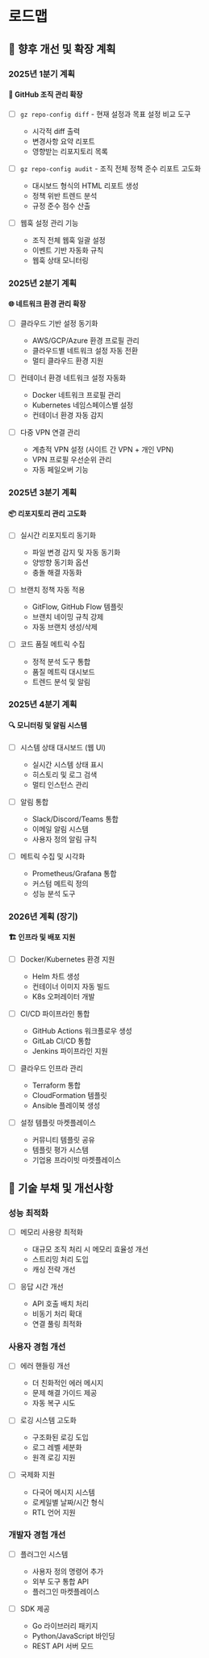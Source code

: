# 로드맵

## 🚀 향후 개선 및 확장 계획

### 2025년 1분기 계획

#### 🔧 GitHub 조직 관리 확장

- [ ] `gz repo-config diff` - 현재 설정과 목표 설정 비교 도구
  - 시각적 diff 출력
  - 변경사항 요약 리포트
  - 영향받는 리포지토리 목록

- [ ] `gz repo-config audit` - 조직 전체 정책 준수 리포트 고도화
  - 대시보드 형식의 HTML 리포트 생성
  - 정책 위반 트렌드 분석
  - 규정 준수 점수 산출

- [ ] 웹훅 설정 관리 기능
  - 조직 전체 웹훅 일괄 설정
  - 이벤트 기반 자동화 규칙
  - 웹훅 상태 모니터링

### 2025년 2분기 계획

#### 🌐 네트워크 환경 관리 확장

- [ ] 클라우드 기반 설정 동기화
  - AWS/GCP/Azure 환경 프로필 관리
  - 클라우드별 네트워크 설정 자동 전환
  - 멀티 클라우드 환경 지원

- [ ] 컨테이너 환경 네트워크 설정 자동화
  - Docker 네트워크 프로필 관리
  - Kubernetes 네임스페이스별 설정
  - 컨테이너 환경 자동 감지

- [ ] 다중 VPN 연결 관리
  - 계층적 VPN 설정 (사이트 간 VPN + 개인 VPN)
  - VPN 프로필 우선순위 관리
  - 자동 페일오버 기능

### 2025년 3분기 계획

#### 📦 리포지토리 관리 고도화

- [ ] 실시간 리포지토리 동기화
  - 파일 변경 감지 및 자동 동기화
  - 양방향 동기화 옵션
  - 충돌 해결 자동화

- [ ] 브랜치 정책 자동 적용
  - GitFlow, GitHub Flow 템플릿
  - 브랜치 네이밍 규칙 강제
  - 자동 브랜치 생성/삭제

- [ ] 코드 품질 메트릭 수집
  - 정적 분석 도구 통합
  - 품질 메트릭 대시보드
  - 트렌드 분석 및 알림

### 2025년 4분기 계획

#### 🔍 모니터링 및 알림 시스템

- [ ] 시스템 상태 대시보드 (웹 UI)
  - 실시간 시스템 상태 표시
  - 히스토리 및 로그 검색
  - 멀티 인스턴스 관리

- [ ] 알림 통합
  - Slack/Discord/Teams 통합
  - 이메일 알림 시스템
  - 사용자 정의 알림 규칙

- [ ] 메트릭 수집 및 시각화
  - Prometheus/Grafana 통합
  - 커스텀 메트릭 정의
  - 성능 분석 도구

### 2026년 계획 (장기)

#### 🏗️ 인프라 및 배포 지원

- [ ] Docker/Kubernetes 환경 지원
  - Helm 차트 생성
  - 컨테이너 이미지 자동 빌드
  - K8s 오퍼레이터 개발

- [ ] CI/CD 파이프라인 통합
  - GitHub Actions 워크플로우 생성
  - GitLab CI/CD 통합
  - Jenkins 파이프라인 지원

- [ ] 클라우드 인프라 관리
  - Terraform 통합
  - CloudFormation 템플릿
  - Ansible 플레이북 생성

- [ ] 설정 템플릿 마켓플레이스
  - 커뮤니티 템플릿 공유
  - 템플릿 평가 시스템
  - 기업용 프라이빗 마켓플레이스

## 🎯 기술 부채 및 개선사항

### 성능 최적화

- [ ] 메모리 사용량 최적화
  - 대규모 조직 처리 시 메모리 효율성 개선
  - 스트리밍 처리 도입
  - 캐싱 전략 개선

- [ ] 응답 시간 개선
  - API 호출 배치 처리
  - 비동기 처리 확대
  - 연결 풀링 최적화

### 사용자 경험 개선

- [ ] 에러 핸들링 개선
  - 더 친화적인 에러 메시지
  - 문제 해결 가이드 제공
  - 자동 복구 시도

- [ ] 로깅 시스템 고도화
  - 구조화된 로깅 도입
  - 로그 레벨 세분화
  - 원격 로깅 지원

- [ ] 국제화 지원
  - 다국어 메시지 시스템
  - 로케일별 날짜/시간 형식
  - RTL 언어 지원

### 개발자 경험 개선

- [ ] 플러그인 시스템
  - 사용자 정의 명령어 추가
  - 외부 도구 통합 API
  - 플러그인 마켓플레이스

- [ ] SDK 제공
  - Go 라이브러리 패키지
  - Python/JavaScript 바인딩
  - REST API 서버 모드
